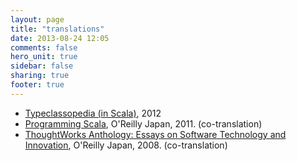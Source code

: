 ```yaml
---
layout: page
title: "translations"
date: 2013-08-24 12:05
comments: false
hero_unit: true
sidebar: false
sharing: true
footer: true
---
```

* [Typeclassopedia (in Scala)](http://typeclassopedia.bitbucket.org/), 2012
* [Programming Scala](http://www.amazon.co.jp/gp/product/4873114810?ie=UTF8&tag=everpeace-22&linkCode=as2&camp=247&creative=7399&creativeASIN=4873114810), O'Reilly Japan, 2011. (co-translation)
* [ThoughtWorks Anthology: Essays on Software Technology and Innovation](http://www.amazon.co.jp/gp/product/487311389X?ie=UTF8&tag=everpeace-22&linkCode=as2&camp=247&creative=7399&creativeASIN=487311389X), O'Reilly Japan, 2008. (co-translation)
